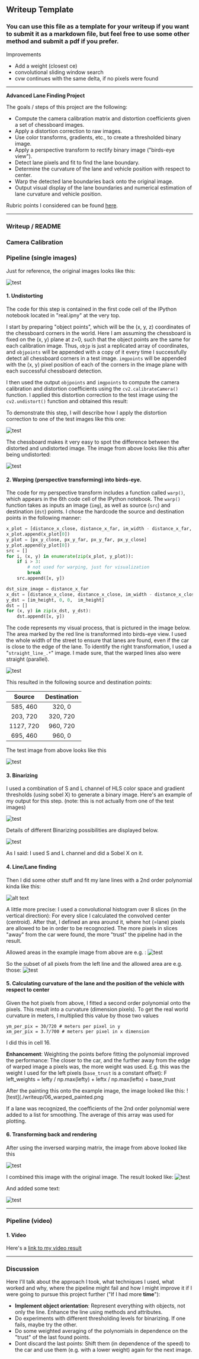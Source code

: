 ## Writeup Template

### You can use this file as a template for your writeup if you want to submit it as a markdown file, but feel free to use some other method and submit a pdf if you prefer.


Improvements

- Add a weight (closest ce)
- convolutional sliding window search
- cvw continues with the same delta, if no pixels were found

---

**Advanced Lane Finding Project**

The goals / steps of this project are the following:

* Compute the camera calibration matrix and distortion coefficients given a set of chessboard images.
* Apply a distortion correction to raw images.
* Use color transforms, gradients, etc., to create a thresholded binary image.
* Apply a perspective transform to rectify binary image ("birds-eye view").
* Detect lane pixels and fit to find the lane boundary.
* Determine the curvature of the lane and vehicle position with respect to center.
* Warp the detected lane boundaries back onto the original image.
* Output visual display of the lane boundaries and numerical estimation of lane curvature and vehicle position.

[//]: # (Image References)

[image1]: ./examples/undistort_output.png "Undistorted"
[image2]: ./test_images/test1.jpg "Road Transformed"
[image3]: ./examples/binary_combo_example.jpg "Binary Example"
[image4]: ./examples/warped_straight_lines.jpg "Warp Example"
[image5]: ./examples/color_fit_lines.jpg "Fit Visual"
[image6]: ./examples/example_output.jpg "Output"
[video1]: ./project_video.mp4 "Video"

Rubric points I considered can be found [here](https://review.udacity.com/#!/rubrics/571/view).

---

### Writeup / README

### Camera Calibration


### Pipeline (single images)

Just for reference, the original images looks like this:

![test](./writeup/01_original.png)

#### 1. Undistorting

The code for this step is contained in the first code cell of the IPython notebook located in "real.ipny" at the very top.  

I start by preparing "object points", which will be the (x, y, z) coordinates of the chessboard corners in the world. Here I am assuming the chessboard is fixed on the (x, y) plane at z=0, such that the object points are the same for each calibration image.  Thus, `objp` is just a replicated array of coordinates, and `objpoints` will be appended with a copy of it every time I successfully detect all chessboard corners in a test image.  `imgpoints` will be appended with the (x, y) pixel position of each of the corners in the image plane with each successful chessboard detection.  

I then used the output `objpoints` and `imgpoints` to compute the camera calibration and distortion coefficients using the `cv2.calibrateCamera()` function.  I applied this distortion correction to the test image using the `cv2.undistort()` function and obtained this result:

To demonstrate this step, I will describe how I apply the distortion correction to one of the test images like this one:

![test](./writeup/undistortion.png)

The chessboard makes it very easy to spot the difference between the distorted and
undistorted image. The image from above looks like this after being undistorted:

![test](./writeup/02_undistored.png)

#### 2. Warping (perspective transforming) into birds-eye.

The code for my perspective transform includes a function called `warp()`, which appears in the 6th code cell of the IPython notebook.  The `warp()` function takes as inputs an image (`img`), as well as source (`src`) and destination (`dst`) points.  I chose the hardcode the source and destination points in the following manner:

```python
x_plot = [distance_x_close, distance_x_far, im_width - distance_x_far, im_width - distance_x_close]
x_plot.append(x_plot[0])
y_plot = [px_y_close, px_y_far, px_y_far, px_y_close]
y_plot.append(y_plot[0])
src = []
for i, (x, y) in enumerate(zip(x_plot, y_plot)):
    if i > 3:
        # not used for warping, just for visualization
        break
    src.append([x, y])

dst_size_image = distance_x_far
x_dst = [distance_x_close, distance_x_close, im_width - distance_x_close, im_width - distance_x_close]
y_dst = [im_height, 0, 0,  im_height]
dst = []
for (x, y) in zip(x_dst, y_dst):
    dst.append([x, y])
```

The code represents my visual process, that is pictured in the image below. The
area marked by the red line is transformed into birds-eye view. I used the
whole width of the street to ensure that lanes are found, even if the car is
close to the edge of the lane. To identify the right transformation, I used
a "`straight_line_.*`" image. I made sure, that the warped lines also were
straight (parallel).

![test](./writeup/03_bird_eye_2.png)

This resulted in the following source and destination points:

| Source        | Destination   |
|:-------------:|:-------------:|
| 585, 460      | 320, 0        |
| 203, 720      | 320, 720      |
| 1127, 720     | 960, 720      |
| 695, 460      | 960, 0        |

The test image from above looks like this

![test](./writeup/03_bird_eye.png)

#### 3. Binarizing

I used a combination of S and L channel of HLS color space and gradient thresholds (using sobel X) to generate a binary image. Here's an example of my output for this step.  (note: this is not actually from one of the test images)

![test](./writeup/04_binarized_birdeye.png)

Details of different Binarizing possibilities are displayed below.

![test](./writeup/04_binarized_detail.png)

As I said: I used S and L channel and did a Sobel X on it.

#### 4. Line/Lane finding

Then I did some other stuff and fit my lane lines with a 2nd order polynomial kinda like this:

![alt text][image5]

A little more precise: I used a convolutional histogram over 8 slices (in the
vertical direction): For every slice I calculated the convolved center (centroid). After
that, I defined an area around it, where hot (=lane) pixels are allowed to be
in order to be recognozied. The more pixels in slices "away" from the car were
found, the more "trust" the pipeline had in the result.   

Allowed areas in the example image from above are e.g. :
![test](./writeup/05_convoled_areas.png)

So the subset of all pixels from the left line and the allowed area are e.g. those:
![test](./writeup/06_left_line.png)

#### 5. Calculating curvature of the lane and the position of the vehicle with respect to center

Given the hot pixels from above, I fitted a second order polynomial onto the pixels.
This result into a curvature (dimension pixels). To get the real world curvature
in meters, I multiplied this value by those two values

    ym_per_pix = 30/720 # meters per pixel in y  
    xm_per_pix = 3.7/700 # meters per pixel in x dimension

I did this in cell 16.

**Enhancement**: Weighting the points before fitting the polynomial improved the
performance: The closer to the car, and the further away from the edge of warped
image a pixels was, the more weight was used. E.g. this was the weight I used for
the left pixels (`base_trust` is a constant offset):
F
     left_weights = lefty / np.max(lefty) + leftx / np.max(leftx) + base_trust

After the painting this onto the example image, the image looked like this:
![test](./writeup/06_warped_painted.png

If a lane was recognized, the coefficients of the 2nd order polynomial were added
to a list for smoothing. The average of this array was used for plotting.

#### 6. Transforming back and rendering

After using the inversed warping matrix, the image from above looked like this

![test](./writeup/08_painted_warped_back.png)

I combined this image with the original image. The result looked like:
![test](./writeup/09_merged_into_orignal.png)

And added some text:

![test](./writeup/10_text.png)


---

### Pipeline (video)

#### 1. Video

Here's a [link to my video result](./output/project_video.mp4)


---

### Discussion

Here I'll talk about the approach I took, what techniques I used, what worked and why, where the pipeline might fail and how I might improve it if I were going to pursue this project further ("If I had more **time**"):

- **Implement object orientation**: Represent everything with objects, not only
the line. Enhance the line using methods and attributes.
- Do experiments with different thresholding levels for binarizing. If one fails, maybe
try the other.
- Do some weighted averaging of the polynomials in dependence on the "trust" of
the last found points.
- Dont discard the last points: Shift them (in dependence of the speed) to the car
and use them (e.g. with a lower weight) again for the next image.
